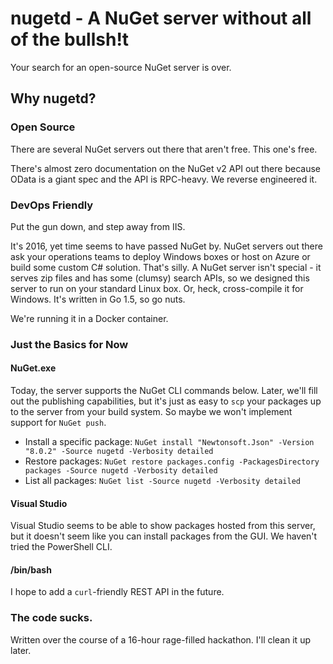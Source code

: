 # nugetd - A NuGet server without all of the bullsh!t

Your search for an open-source NuGet server is over.

## Why nugetd?

### Open Source

There are several NuGet servers out there that aren't free.  This one's free.

There's almost zero documentation on the NuGet v2 API out there because OData is a giant spec and the API is RPC-heavy.  We reverse engineered it.

### DevOps Friendly

Put the gun down, and step away from IIS.

It's 2016, yet time seems to have passed NuGet by. NuGet servers out there ask your operations teams to deploy Windows boxes or host on Azure or build some custom C# solution. That's silly.  A NuGet server isn't special - it serves zip files and has some (clumsy) search APIs, so we designed this server to run on your standard Linux box.  Or, heck, cross-compile it for Windows.  It's written in Go 1.5, so go nuts.

We're running it in a Docker container.  

### Just the Basics for Now

#### NuGet.exe

Today, the server supports the NuGet CLI commands below.  Later, we'll fill out the publishing capabilities, but it's just as easy to `scp` your packages up to the server from your build system.  So maybe we won't implement support for `NuGet push`.

- Install a specific package: `NuGet install "Newtonsoft.Json" -Version "8.0.2" -Source nugetd -Verbosity detailed`
- Restore packages: `NuGet restore packages.config -PackagesDirectory packages -Source nugetd -Verbosity detailed`
- List all packages: `NuGet list -Source nugetd -Verbosity detailed`

#### Visual Studio

Visual Studio seems to be able to show packages hosted from this server, but it doesn't seem like you can install packages from the GUI.  We haven't tried the PowerShell CLI.

#### /bin/bash

I hope to add a `curl`-friendly REST API in the future.

### The code sucks.

Written over the course of a 16-hour rage-filled hackathon.  I'll clean it up later.
